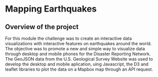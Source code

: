 # Mapping Earthquakes

## Overview of the project
For this module the challenge was to create an interactive data visualizations with interactive features on earthquakes around the world. The objective was to promote a new and simple way to visualize data through desktop and mobile phones for the Disaster Reporting Network. The GeoJSON data from the U.S. Geological Survey Website was used to develop the desktop and mobile aplication, uing Javascript, the D3 and leaflet libraries to plot the data on a Mapbox map through an API request. 
